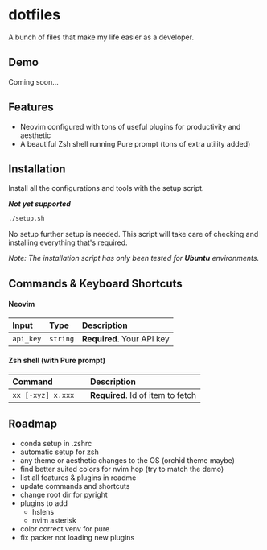 
# dotfiles

A bunch of files that make my life easier as a developer.




## Demo

Coming soon...

## Features

- Neovim configured with tons of useful plugins for productivity and aesthetic
- A beautiful Zsh shell running Pure prompt (tons of extra utility added)


## Installation

Install all the configurations and tools with the setup script.

***Not yet supported***

```bash
./setup.sh
```
No setup further setup is needed. This script will take care of checking and installing everything that's required.

*Note: The installation script has only been tested for **Ubuntu** environments.*
## Commands & Keyboard Shortcuts

#### Neovim

| Input | Type     | Description                |
| :-------- | :------- | :------------------------- |
| `api_key` | `string` | **Required**. Your API key |

#### Zsh shell (with Pure prompt)

| Command |     | Description                       |
| :-------- | :------- | :-------------------------------- |
| `xx [-xyz] x.xxx`      |  | **Required**. Id of item to fetch |




## Roadmap

- conda setup in .zshrc
- automatic setup for zsh
- any theme or aesthetic changes to the OS (orchid theme maybe)
- find better suited colors for nvim hop (try to match the demo)
- list all features & plugins in readme
- update commands and shortcuts
- change root dir for pyright
- plugins to add
  - hslens
  - nvim asterisk
- color correct venv for pure
- fix packer not loading new plugins
